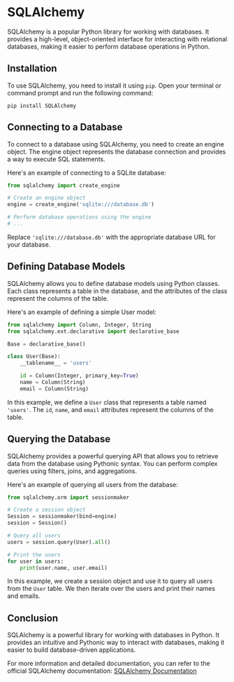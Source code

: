 # SQLAlchemy

SQLAlchemy is a popular Python library for working with databases. It provides a high-level, object-oriented interface for interacting with relational databases, making it easier to perform database operations in Python.

## Installation

To use SQLAlchemy, you need to install it using `pip`. Open your terminal or command prompt and run the following command:

```
pip install SQLAlchemy
```

## Connecting to a Database

To connect to a database using SQLAlchemy, you need to create an engine object. The engine object represents the database connection and provides a way to execute SQL statements.

Here's an example of connecting to a SQLite database:

```python
from sqlalchemy import create_engine

# Create an engine object
engine = create_engine('sqlite:///database.db')

# Perform database operations using the engine
# ...
```

Replace `'sqlite:///database.db'` with the appropriate database URL for your database.

## Defining Database Models

SQLAlchemy allows you to define database models using Python classes. Each class represents a table in the database, and the attributes of the class represent the columns of the table.

Here's an example of defining a simple User model:

```python
from sqlalchemy import Column, Integer, String
from sqlalchemy.ext.declarative import declarative_base

Base = declarative_base()

class User(Base):
    __tablename__ = 'users'

    id = Column(Integer, primary_key=True)
    name = Column(String)
    email = Column(String)
```

In this example, we define a `User` class that represents a table named `'users'`. The `id`, `name`, and `email` attributes represent the columns of the table.

## Querying the Database

SQLAlchemy provides a powerful querying API that allows you to retrieve data from the database using Pythonic syntax. You can perform complex queries using filters, joins, and aggregations.

Here's an example of querying all users from the database:

```python
from sqlalchemy.orm import sessionmaker

# Create a session object
Session = sessionmaker(bind=engine)
session = Session()

# Query all users
users = session.query(User).all()

# Print the users
for user in users:
    print(user.name, user.email)
```

In this example, we create a session object and use it to query all users from the `User` table. We then iterate over the users and print their names and emails.

## Conclusion

SQLAlchemy is a powerful library for working with databases in Python. It provides an intuitive and Pythonic way to interact with databases, making it easier to build database-driven applications.

For more information and detailed documentation, you can refer to the official SQLAlchemy documentation: [SQLAlchemy Documentation](https://docs.sqlalchemy.org/)